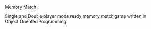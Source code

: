 Memory Match : <br>

Single and Double player mode ready memory match game written in Object Oriented Programming.